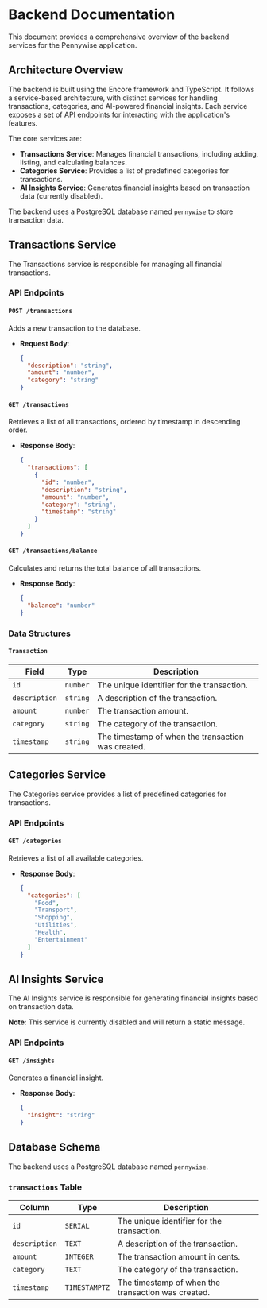 # Backend Documentation

This document provides a comprehensive overview of the backend services for the Pennywise application.

## Architecture Overview

The backend is built using the Encore framework and TypeScript. It follows a service-based architecture, with distinct services for handling transactions, categories, and AI-powered financial insights. Each service exposes a set of API endpoints for interacting with the application's features.

The core services are:
- **Transactions Service**: Manages financial transactions, including adding, listing, and calculating balances.
- **Categories Service**: Provides a list of predefined categories for transactions.
- **AI Insights Service**: Generates financial insights based on transaction data (currently disabled).

The backend uses a PostgreSQL database named `pennywise` to store transaction data.
## Transactions Service

The Transactions service is responsible for managing all financial transactions.

### API Endpoints

#### `POST /transactions`

Adds a new transaction to the database.

- **Request Body**:
  ```json
  {
    "description": "string",
    "amount": "number",
    "category": "string"
  }
  ```

#### `GET /transactions`

Retrieves a list of all transactions, ordered by timestamp in descending order.

- **Response Body**:
  ```json
  {
    "transactions": [
      {
        "id": "number",
        "description": "string",
        "amount": "number",
        "category": "string",
        "timestamp": "string"
      }
    ]
  }
  ```

#### `GET /transactions/balance`

Calculates and returns the total balance of all transactions.

- **Response Body**:
  ```json
  {
    "balance": "number"
  }
  ```

### Data Structures

#### `Transaction`

| Field       | Type     | Description                                  |
|-------------|----------|----------------------------------------------|
| `id`        | `number` | The unique identifier for the transaction.   |
| `description` | `string` | A description of the transaction.            |
| `amount`    | `number` | The transaction amount.                      |
| `category`  | `string` | The category of the transaction.             |
| `timestamp` | `string` | The timestamp of when the transaction was created. |
## Categories Service

The Categories service provides a list of predefined categories for transactions.

### API Endpoints

#### `GET /categories`

Retrieves a list of all available categories.

- **Response Body**:
  ```json
  {
    "categories": [
      "Food",
      "Transport",
      "Shopping",
      "Utilities",
      "Health",
      "Entertainment"
    ]
  }
  ```

## AI Insights Service

The AI Insights service is responsible for generating financial insights based on transaction data.

**Note**: This service is currently disabled and will return a static message.

### API Endpoints

#### `GET /insights`

Generates a financial insight.

- **Response Body**:
  ```json
  {
    "insight": "string"
  }
  ```
## Database Schema

The backend uses a PostgreSQL database named `pennywise`.

### `transactions` Table

| Column      | Type        | Description                                  |
|-------------|-------------|----------------------------------------------|
| `id`        | `SERIAL`    | The unique identifier for the transaction.   |
| `description` | `TEXT`      | A description of the transaction.            |
| `amount`    | `INTEGER`   | The transaction amount in cents.             |
| `category`  | `TEXT`      | The category of the transaction.             |
| `timestamp` | `TIMESTAMPTZ` | The timestamp of when the transaction was created. |